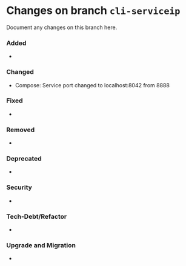 # Changes on branch `cli-serviceip`
Document any changes on this branch here.
### Added
- 

### Changed
- Compose: Service port changed to localhost:8042 from 8888

### Fixed
- 

### Removed
- 

### Deprecated
- 

### Security
- 

### Tech-Debt/Refactor
- 

### Upgrade and Migration
- 
